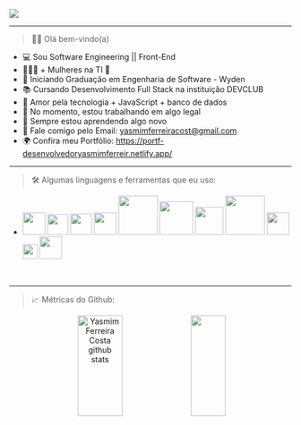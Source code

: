    <img src="https://user-images.githubusercontent.com/97356148/230408248-76c5b383-f35f-4cdc-b8cd-27c388c414e2.png"> <hr>


> 👋🏼 Olá bem-vindo(a)
- 💻 Sou Software Engineering || Front-End
- 👩🏾‍🎓  + Mulheres na TI 💖
- 🧠 Iniciando Graduação em Engenharia de Software - Wyden 
- 📚 Cursando Desenvolvimento Full Stack na instituição DEVCLUB 
- 💖 Amor pela tecnologia + JavaScript + banco de dados 
- 🔭 No momento, estou trabalhando em algo legal
- 🌱 Sempre estou aprendendo algo novo
- 📩 Fale comigo pelo Email: yasmimferreiracost@gmail.com
- 🌍 Confira meu Portfólio: https://portf-desenvolvedoryasmimferreir.netlify.app/

<hr>

> 🛠 Algumas linguagens e ferramentas que eu uso:


   -  <img src="https://user-images.githubusercontent.com/97356148/207980438-aa84882b-d2ff-424d-a4e6-6e47b92a8f4d.png" width="40px">  <img src="https://user-images.githubusercontent.com/97356148/207980544-ed975ff5-a3bb-408e-afc1-6e017aa7de00.png" width="37px" >  <img src="https://user-images.githubusercontent.com/97356148/207980130-e3199d9e-a697-4031-83e1-8a9225b059ab.png" width="38px"> <img src="https://user-images.githubusercontent.com/97356148/207980261-313521c6-b68b-4ee0-ad87-726ac840f45a.png" width="40px"> <img src="https://user-images.githubusercontent.com/97356148/207981374-bcce0d4e-9f4b-4586-b6d8-09538368b7c7.png" width="70px">  <img src="https://user-images.githubusercontent.com/97356148/207982333-15c25319-757a-4ee3-b509-f19b54284fc0.png" width="60px"> <img src="https://user-images.githubusercontent.com/97356148/207982042-0ab1b786-7cca-4d3f-a6ee-c4141b80dad2.png" width="50px"> <img src="https://user-images.githubusercontent.com/97356148/207980802-0be48ecf-c3f3-4b2a-bff9-0a378b071d6b.png" width="70px"> <img src="https://user-images.githubusercontent.com/97356148/207981007-1bf8a0d1-938c-4a8e-9dd5-5edd63217cd5.png" width="40px"> <img src="https://user-images.githubusercontent.com/97356148/207981117-a49a444b-0aaf-4c8d-9f65-a204c5dfd91b.png" width="26px"> <img src="https://user-images.githubusercontent.com/97356148/207981279-9b32b383-0679-4b4f-8ea2-28a42ef5ad80.png" width="40px"> 
     
<br> <hr>
> 📈 Métricas do Github:
<div align="center" >  
  <img width="40%" height="180px" src="https://github-readme-stats.vercel.app/api?username=yasmimferreir&show_icons=true&count_private=true&hide_border=true&title_color=fff&icon_color=993399&text_color=c9d1d9&bg_color=0d1117" alt="Yasmim Ferreira Costa github stats" /> 
  <img width="35%" height="180px" src="https://github-readme-stats.vercel.app/api/top-langs/?username=yasmimferreir&layout=compact&hide_border=true&title_color=fff&text_color=fff&bg_color=0D1117" />
</div>

